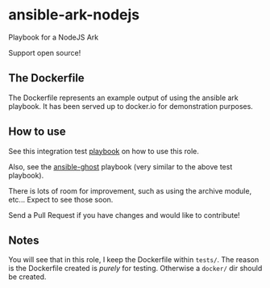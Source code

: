 ansible-ark-nodejs
=======================

Playbook for a NodeJS Ark

Support open source!

## The Dockerfile

The Dockerfile represents an example output of using the ansible ark playbook.
It has been served up to docker.io for demonstration purposes.

## How to use

See this integration test [playbook](https://github.com/AnsibleShipyard/ansible-ark-nodejs/blob/master/tests/playbook.yml)
on how to use this role.

Also, see the [ansible-ghost](https://github.com/AnsibleShipyard/ansible-ghost) playbook (very
similar to the above test playbook).

There is lots of room for improvement, such as using the archive module, etc...
Expect to see those soon.

Send a Pull Request if you have changes and would like to contribute!

## Notes

You will see that in this role, I keep the Dockerfile within `tests/`. The reason
is the Dockerfile created is _purely_ for testing. Otherwise a `docker/` dir
should be created.
